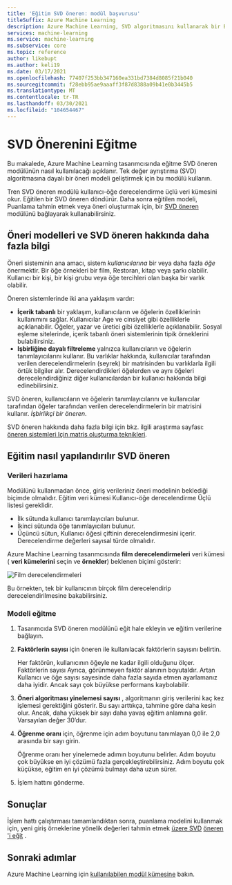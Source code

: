 ```yaml
---
title: 'Eğitim SVD öneren: modül başvurusu'
titleSuffix: Azure Machine Learning
description: Azure Machine Learning, SVD algoritmasını kullanarak bir Bayeme öneren eğitme için, öneren ' deki eğitme SVD modülünü nasıl kullanacağınızı öğrenin.
services: machine-learning
ms.service: machine-learning
ms.subservice: core
ms.topic: reference
author: likebupt
ms.author: keli19
ms.date: 03/17/2021
ms.openlocfilehash: 77407f253bb347160ea331bd7384d8085f21b040
ms.sourcegitcommit: f28ebb95ae9aaaff3f87d8388a09b41e0b3445b5
ms.translationtype: MT
ms.contentlocale: tr-TR
ms.lasthandoff: 03/30/2021
ms.locfileid: "104654467"
---
```

# <a name="train-svd-recommender"></a>SVD Önerenini Eğitme

Bu makalede, Azure Machine Learning tasarımcısında eğitme SVD öneren modülünün nasıl kullanılacağı açıklanır. Tek değer ayrıştırma (SVD) algoritmasına dayalı bir öneri modeli geliştirmek için bu modülü kullanın.  

Tren SVD öneren modülü kullanıcı-öğe derecelendirme üçlü veri kümesini okur. Eğitilen bir SVD öneren döndürür. Daha sonra eğitilen modeli, Puanlama tahmin etmek veya öneri oluşturmak için, bir [SVD öneren](score-svd-recommender.md) modülünü bağlayarak kullanabilirsiniz.  


  
## <a name="more-about-recommendation-models-and-the-svd-recommender"></a>Öneri modelleri ve SVD öneren hakkında daha fazla bilgi  

Öneri sisteminin ana amacı, sistem *kullanıcılarına* bir veya daha fazla *öğe* önermektir. Bir öğe örnekleri bir film, Restoran, kitap veya şarkı olabilir. Kullanıcı bir kişi, bir kişi grubu veya öğe tercihleri olan başka bir varlık olabilir.  

Öneren sistemlerinde iki ana yaklaşım vardır: 

+ **İçerik tabanlı** bir yaklaşım, kullanıcıların ve öğelerin özelliklerinin kullanımını sağlar. Kullanıcılar Age ve cinsiyet gibi özelliklerle açıklanabilir. Öğeler, yazar ve üretici gibi özelliklerle açıklanabilir. Sosyal eşleme sitelerinde, içerik tabanlı öneri sistemlerinin tipik örneklerini bulabilirsiniz. 
+ **Işbirliğine dayalı filtreleme** yalnızca kullanıcıların ve öğelerin tanımlayıcılarını kullanır. Bu varlıklar hakkında, kullanıcılar tarafından verilen derecelendirmelerin (seyrek) bir matrisinden bu varlıklarla ilgili örtük bilgiler alır. Derecelendirdikleri öğelerden ve aynı öğeleri derecelendirdiğiniz diğer kullanıcılardan bir kullanıcı hakkında bilgi edinebilirsiniz.  

SVD öneren, kullanıcıların ve öğelerin tanımlayıcılarını ve kullanıcılar tarafından öğeler tarafından verilen derecelendirmelerin bir matrisini kullanır. *İşbirlikçi bir öneren*. 

SVD öneren hakkında daha fazla bilgi için bkz. ilgili araştırma sayfası: [öneren sistemleri Için matris oluşturma teknikleri](https://datajobs.com/data-science-repo/Recommender-Systems-[Netflix].pdf).


## <a name="how-to-configure-train-svd-recommender"></a>Eğitim nasıl yapılandırılır SVD öneren  

### <a name="prepare-data"></a>Verileri hazırlama

Modülünü kullanmadan önce, giriş verileriniz öneri modelinin beklediği biçimde olmalıdır. Eğitim veri kümesi Kullanıcı-öğe derecelendirme Üçlü listesi gereklidir.

+ İlk sütunda kullanıcı tanımlayıcıları bulunur.
+ İkinci sütunda öğe tanımlayıcıları bulunur.
+ Üçüncü sütun, Kullanıcı öğesi çiftinin derecelendirmesini içerir. Derecelendirme değerleri sayısal türde olmalıdır.  

Azure Machine Learning tasarımcısında **film derecelendirmeleri** veri kümesi ( **veri kümelerini** seçin ve **örnekler**) beklenen biçimi gösterir:

![Film derecelendirmeleri](media/module/movie-ratings-dataset.png)

Bu örnekten, tek bir kullanıcının birçok film derecelendirip derecelendirilmesine bakabilirsiniz. 

### <a name="train-the-model"></a>Modeli eğitme

1.  Tasarımcıda SVD öneren modülünü eğit hale ekleyin ve eğitim verilerine bağlayın.  
   
2.  **Faktörlerin sayısı** için öneren ile kullanılacak faktörlerin sayısını belirtin.  
    
    Her faktörün, kullanıcının öğeyle ne kadar ilgili olduğunu ölçer. Faktörlerin sayısı Ayrıca, görünmeyen faktör alanının boyutaldır. Artan Kullanıcı ve öğe sayısı sayesinde daha fazla sayıda etmen ayarlamanız daha iyidir. Ancak sayı çok büyükse performans kaybolabilir.
    
3.  **Öneri algoritması yinelemesi sayısı** , algoritmanın giriş verilerini kaç kez işlemesi gerektiğini gösterir. Bu sayı arttıkça, tahmine göre daha kesin olur. Ancak, daha yüksek bir sayı daha yavaş eğitim anlamına gelir. Varsayılan değer 30’dur.

4.  **Öğrenme oranı** için, öğrenme için adım boyutunu tanımlayan 0,0 ile 2,0 arasında bir sayı girin.

    Öğrenme oranı her yinelemede adımın boyutunu belirler. Adım boyutu çok büyükse en iyi çözümü fazla gerçekleştirebilirsiniz. Adım boyutu çok küçükse, eğitim en iyi çözümü bulmayı daha uzun sürer. 
  
5.  İşlem hattını gönderme.  

## <a name="results"></a>Sonuçlar

İşlem hattı çalıştırması tamamlandıktan sonra, puanlama modelini kullanmak için, yeni giriş örneklerine yönelik değerleri tahmin etmek [üzere SVD](score-svd-recommender.md) [öneren 'i eğit](train-svd-recommender.md) .

## <a name="next-steps"></a>Sonraki adımlar

Azure Machine Learning için [kullanılabilen modül kümesine](module-reference.md) bakın. 
